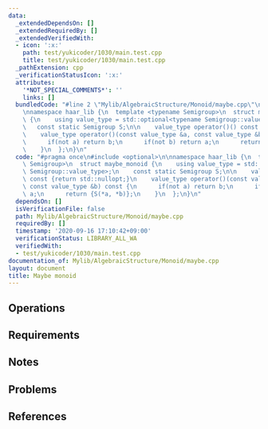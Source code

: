 ```yaml
---
data:
  _extendedDependsOn: []
  _extendedRequiredBy: []
  _extendedVerifiedWith:
  - icon: ':x:'
    path: test/yukicoder/1030/main.test.cpp
    title: test/yukicoder/1030/main.test.cpp
  _pathExtension: cpp
  _verificationStatusIcon: ':x:'
  attributes:
    '*NOT_SPECIAL_COMMENTS*': ''
    links: []
  bundledCode: "#line 2 \"Mylib/AlgebraicStructure/Monoid/maybe.cpp\"\n#include <optional>\n\
    \nnamespace haar_lib {\n  template <typename Semigroup>\n  struct maybe_monoid\
    \ {\n    using value_type = std::optional<typename Semigroup::value_type>;\n \
    \   const static Semigroup S;\n\n    value_type operator()() const {return std::nullopt;}\n\
    \    value_type operator()(const value_type &a, const value_type &b) const {\n\
    \      if(not a) return b;\n      if(not b) return a;\n      return {S(*a, *b)};\n\
    \    }\n  };\n}\n"
  code: "#pragma once\n#include <optional>\n\nnamespace haar_lib {\n  template <typename\
    \ Semigroup>\n  struct maybe_monoid {\n    using value_type = std::optional<typename\
    \ Semigroup::value_type>;\n    const static Semigroup S;\n\n    value_type operator()()\
    \ const {return std::nullopt;}\n    value_type operator()(const value_type &a,\
    \ const value_type &b) const {\n      if(not a) return b;\n      if(not b) return\
    \ a;\n      return {S(*a, *b)};\n    }\n  };\n}\n"
  dependsOn: []
  isVerificationFile: false
  path: Mylib/AlgebraicStructure/Monoid/maybe.cpp
  requiredBy: []
  timestamp: '2020-09-16 17:10:42+09:00'
  verificationStatus: LIBRARY_ALL_WA
  verifiedWith:
  - test/yukicoder/1030/main.test.cpp
documentation_of: Mylib/AlgebraicStructure/Monoid/maybe.cpp
layout: document
title: Maybe monoid
---
```


## Operations

## Requirements

## Notes

## Problems

## References
